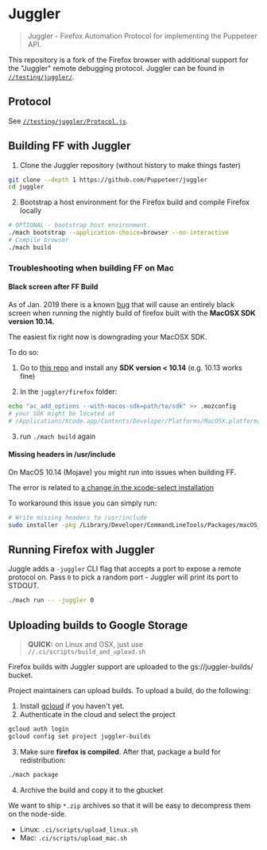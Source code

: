 # Juggler

> Juggler - Firefox Automation Protocol for implementing the Puppeteer API.

This repository is a fork of the Firefox browser with additional support for the "Juggler" remote debugging protocol.
Juggler can be found in [`//testing/juggler/`](https://github.com/Puppeteer/juggler/blob/master/testing/juggler).

## Protocol

See [`//testing/juggler/Protocol.js`](https://github.com/Puppeteer/juggler/blob/master/testing/juggler/Protocol.js).

## Building FF with Juggler

1. Clone the Juggler repository (without history to make things faster)
```bash
git clone --depth 1 https://github.com/Puppeteer/juggler
cd juggler
```

2. Bootstrap a host environment for the Firefox build and compile Firefox locally

```bash
# OPTIONAL - bootstrap host environment.
./mach bootstrap --application-choice=browser --no-interactive
# Compile browser
./mach build
```

### Troubleshooting when building FF on Mac
#### Black screen after FF Build
As of Jan. 2019 there is a known
[bug](https://bugzilla.mozilla.org/show_bug.cgi?id=1493330) that will cause an
entirely black screen when running the nightly build of firefox built with the
**MacOSX SDK version 10.14.**

The easiest fix right now is downgrading your MacOSX SDK.

To do so:

1) Go to [this repo](https://github.com/phracker/MacOSX-SDKs) and install any **SDK version < 10.14** (e.g. 10.13 works fine)

2) In the `juggler/firefox` folder:

```bash
echo "ac_add_options --with-macos-sdk=path/to/sdk" >> .mozconfig
# your SDK might be located at
# /Applications/Xcode.app/Contents/Developer/Platforms/MacOSX.platform/Developer/SDKs/
```

3) run `./mach build` again


#### Missing headers in /usr/include

On MacOS 10.14 (Mojave) you might run into issues when building FF.

The error is related to [a change in the xcode-select installation](https://bugzilla.mozilla.org/show_bug.cgi?id=1487552)

To workaround this issue you can simply run:

```bash
# Write missing headers to /usr/include
sudo installer -pkg /Library/Developer/CommandLineTools/Packages/macOS_SDK_headers_for_macOS_10.14.pkg -target /
```

## Running Firefox with Juggler

Juggle adds a `-juggler` CLI flag that accepts a port to expose a remote protocol on.
Pass `0` to pick a random port - Juggler will print its port to STDOUT.

```bash
./mach run -- -juggler 0
```

## Uploading builds to Google Storage

> **QUICK:** on Linux and OSX, just use `//.ci/scripts/build_and_upload.sh`

Firefox builds with Juggler support are uploaded to the gs://juggler-builds/ bucket.

Project maintainers can upload builds.
To upload a build, do the following:

1. Install [gcloud](https://cloud.google.com/sdk/install) if you haven't yet.
2. Authenticate in the cloud and select the project

```bash
gcloud auth login
gcloud config set project juggler-builds
```

3. Make sure **firefox is compiled**. After that, package a build for redistribution:

```bash
./mach package
```

4. Archive the build and copy it to the gbucket

We want to ship `*.zip` archives so that it will be easy to decompress them on the node-side.

- Linux: `.ci/scripts/upload_linux.sh`
- Mac: `.ci/scripts/upload_mac.sh`

